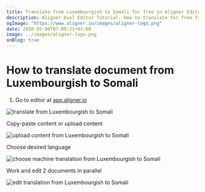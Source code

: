 ```yaml
---
title: Translate from Luxembourgish to Somali for free in Aligner Editor
description: Aligner Dual Editor Tutorial. How to translate for free from Luxembourgish to Somali. Aligner is multilingual document management platform. 
ogImage: "https://www.aligner.io/images/aligner-logo.png"
date: 2020-05-06T07:09:21+03:00
image: ../images/aligner-logo.png
onBlog: true
---
```


# How to translate document from Luxembourgish to Somali

1. Go to editor at [app.aligner.io](https://app.aligner.io "Aligner App web page")

![translate from Luxembourgish to Somali](../aligner-blank-editor.png "translate from Luxembourgish to Somali")

Copy-paste content or upload content

![upload content from Luxembourgish to Somali](../aligner-uploaded-document.png "upload content from Luxembourgish to Somali")

Choose desired language

![choose machine translation from Luxembourgish to Somali](../aligner-language-dropdown.png "choose machine translation from Luxembourgish to Somali")

Work and edit 2 documents in parallel

![edit translation from Luxembourgish to Somali](../aligner-double-sitded-editor.png "edit translation from Luxembourgish to Somali")

